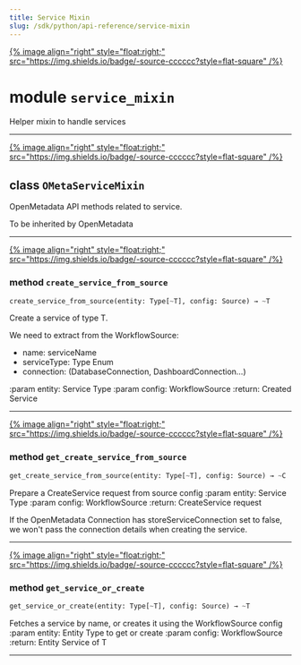 ```yaml
---
title: Service Mixin
slug: /sdk/python/api-reference/service-mixin
---
```




[{% image align="right" style="float:right;" src="https://img.shields.io/badge/-source-cccccc?style=flat-square" /%}](https://github.com/open-metadata/OpenMetadata/tree/main/ingestion/src/metadata/ingestion/ometa/mixins/service_mixin.py#L0")

# module `service_mixin`
Helper mixin to handle services 



---

[{% image align="right" style="float:right;" src="https://img.shields.io/badge/-source-cccccc?style=flat-square" /%}](https://github.com/open-metadata/OpenMetadata/tree/main/ingestion/src/metadata/ingestion/ometa/mixins/service_mixin.py#L33")

## class `OMetaServiceMixin`
OpenMetadata API methods related to service. 

To be inherited by OpenMetadata 




---

[{% image align="right" style="float:right;" src="https://img.shields.io/badge/-source-cccccc?style=flat-square" /%}](https://github.com/open-metadata/OpenMetadata/tree/main/ingestion/src/metadata/ingestion/ometa/mixins/service_mixin.py#L64")

### method `create_service_from_source`

```python
create_service_from_source(entity: Type[~T], config: Source) → ~T
```

Create a service of type T. 

We need to extract from the WorkflowSource: 
- name: serviceName 
- serviceType: Type Enum 
- connection: (DatabaseConnection, DashboardConnection...) 

:param entity: Service Type :param config: WorkflowSource :return: Created Service 

---

[{% image align="right" style="float:right;" src="https://img.shields.io/badge/-source-cccccc?style=flat-square" /%}](https://github.com/open-metadata/OpenMetadata/tree/main/ingestion/src/metadata/ingestion/ometa/mixins/service_mixin.py#L42")

### method `get_create_service_from_source`

```python
get_create_service_from_source(entity: Type[~T], config: Source) → ~C
```

Prepare a CreateService request from source config :param entity: Service Type :param config: WorkflowSource :return: CreateService request 

If the OpenMetadata Connection has storeServiceConnection set to false, we won't pass the connection details when creating the service. 

---

[{% image align="right" style="float:right;" src="https://img.shields.io/badge/-source-cccccc?style=flat-square" /%}](https://github.com/open-metadata/OpenMetadata/tree/main/ingestion/src/metadata/ingestion/ometa/mixins/service_mixin.py#L83")

### method `get_service_or_create`

```python
get_service_or_create(entity: Type[~T], config: Source) → ~T
```

Fetches a service by name, or creates it using the WorkflowSource config :param entity: Entity Type to get or create :param config: WorkflowSource :return: Entity Service of T 




---



